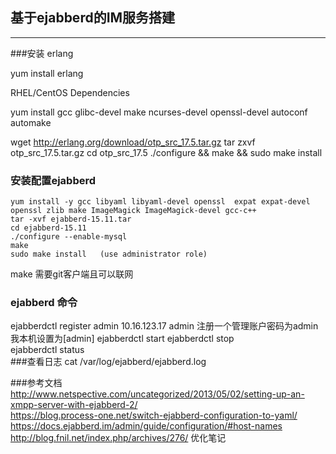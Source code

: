 ## 基于ejabberd的IM服务搭建
----------------------------

###安装 erlang  

yum install erlang

RHEL/CentOS Dependencies

yum install gcc glibc-devel make ncurses-devel openssl-devel autoconf automake

wget http://erlang.org/download/otp_src_17.5.tar.gz
tar zxvf otp_src_17.5.tar.gz
cd otp_src_17.5
./configure && make && sudo make install

### 安装配置ejabberd
```shell
yum install -y gcc libyaml libyaml-devel openssl  expat expat-devel openssl zlib make ImageMagick ImageMagick-devel gcc-c++
tar -xvf ejabberd-15.11.tar
cd ejabberd-15.11
./configure --enable-mysql
make
sudo make install   (use administrator role)
```
make 需要git客户端且可以联网


### ejabberd 命令
ejabberdctl register admin 10.16.123.17 admin 注册一个管理账户密码为admin 我本机设置为[admin]
ejabberdctl start 
ejabberdctl stop  
ejabberdctl status  
###查看日志
cat /var/log/ejabberd/ejabberd.log

###参考文档
http://www.netspective.com/uncategorized/2013/05/02/setting-up-an-xmpp-server-with-ejabberd-2/  
https://blog.process-one.net/switch-ejabberd-configuration-to-yaml/ 
https://docs.ejabberd.im/admin/guide/configuration/#host-names  
http://blog.fnil.net/index.php/archives/276/ 优化笔记  
